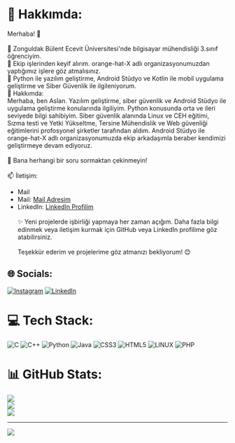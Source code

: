 # 💫 Hakkımda:
Merhaba! 👋<br><br>
🔭 Zonguldak Bülent Ecevit Üniversitesi'nde bilgisayar mühendisliği 3.sınıf öğrenciyim.<br>
👯 Ekip işlerinden keyif alırım. orange-hat-X adlı organizasyonumuzdan yaptığımız işlere göz atmalısınız.<br>
🌱 Python ile yazılım geliştirme, Android Stüdyo ve Kotlin ile mobil uygulama geliştirme ve Siber Güvenlik ile ilgileniyorum.<br>
💼 Hakkımda:<br>
Merhaba, ben Aslan. Yazılım geliştirme, siber güvenlik ve Android Stüdyo ile uygulama geliştirme konularında ilgiliyim. Python konusunda orta ve ileri seviyede bilgi sahibiyim. Siber güvenlik alanında Linux ve CEH eğitimi, Sızma testi ve Yetki Yükseltme, Tersine Mühendislik ve Web güvenliği eğitimlerini profosyonel şirketler tarafından aldım. Android Stüdyo ile orange-hat-X adlı organizasyonumuzda ekip arkadaşımla beraber kendimizi geliştirmeye devam ediyoruz.<br><br>
💬 Bana herhangi bir soru sormaktan çekinmeyin!<br><br>
📫 İletişim:<br>
- Mail 
- Mail: [Mail Adresim](furkanaslan1209@gmail.com)<br>
- LinkedIn: [LinkedIn Profilim](https://www.linkedin.com/in/furkan-aslan-a2124423a)<br><br>
✨ Yeni projelerde işbirliği yapmaya her zaman açığım. Daha fazla bilgi edinmek veya iletişim kurmak için GitHub veya LinkedIn profilime göz atabilirsiniz.<br><br>Teşekkür ederim ve projelerime göz atmanızı bekliyorum! 😊<br>


## 🌐 Socials:
[![Instagram](https://img.shields.io/badge/Instagram-%23E4405F.svg?logo=Instagram&logoColor=white)](https://instagram.com/furkann.aslnn) [![LinkedIn](https://img.shields.io/badge/LinkedIn-%230077B5.svg?logo=linkedin&logoColor=white)](https://www.linkedin.com/in/furkan-aslan-a2124423a)

# 💻 Tech Stack:
![C](https://img.shields.io/badge/c-%2300599C.svg?style=flat-square&logo=c&logoColor=white) ![C++](https://img.shields.io/badge/c++-%2300599C.svg?style=flat-square&logo=c%2B%2B&logoColor=white) ![Python](https://img.shields.io/badge/python-3670A0?style=flat-square&logo=python&logoColor=ffdd54) ![Java](https://img.shields.io/badge/java-%23ED8B00.svg?style=flat-square&logo=java&logoColor=white) ![CSS3](https://img.shields.io/badge/css3-%231572B6.svg?style=flat-square&logo=css3&logoColor=white) ![HTML5](https://img.shields.io/badge/html5-%23E34F26.svg?style=flat-square&logo=html5&logoColor=white) ![LINUX](https://img.shields.io/badge/Linux-FCC624?style=flat-square&logo=linux&logoColor=black) ![PHP](https://img.shields.io/badge/php-%23777BB4.svg?style=flat-square&logo=php&logoColor=white)
# 📊 GitHub Stats:
![](https://github-readme-stats.vercel.app/api?username=Furkanaslnn&theme=dark&hide_border=false&include_all_commits=false&count_private=false)<br/>
![](https://github-readme-streak-stats.herokuapp.com/?user=Furkanaslnn&theme=dark&hide_border=false)<br/>
![](https://github-readme-stats.vercel.app/api/top-langs/?username=Furkanaslnn&theme=dark&hide_border=false&include_all_commits=false&count_private=false&layout=compact)

---
[![](https://visitcount.itsvg.in/api?id=Furkanaslnn&icon=1&color=3)](https://visitcount.itsvg.in)

<!-- Proudly created with GPRM ( https://gprm.itsvg.in ) -->
